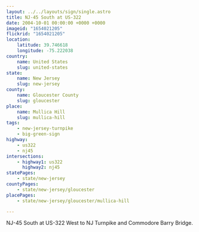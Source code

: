 ```yaml
---
layout: ../../layouts/sign/single.astro
title: NJ-45 South at US-322
date: 2004-10-01 00:00:00 +0000 +0000
imageid: "1654021205"
flickrid: "1654021205"
location:
    latitude: 39.746618
    longitude: -75.222038
country:
    name: United States
    slug: united-states
state:
    name: New Jersey
    slug: new-jersey
county:
    name: Gloucester County
    slug: gloucester
place:
    name: Mullica Hill
    slug: mullica-hill
tags:
    - new-jersey-turnpike
    - big-green-sign
highway:
    - us322
    - nj45
intersections:
    - highway1: us322
      highway2: nj45
statePages:
    - state/new-jersey
countyPages:
    - state/new-jersey/gloucester
placePages:
    - state/new-jersey/gloucester/mullica-hill

---
```

NJ-45 South at US-322 West to NJ Turnpike and Commodore Barry Bridge.
